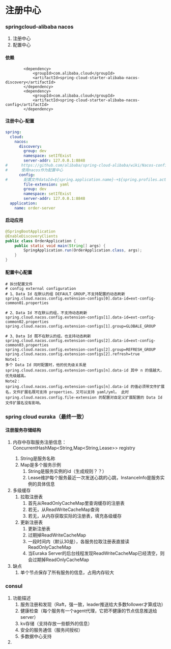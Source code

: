 # 注册中心

### springcloud-alibaba  nacos
1. 注册中心
2. 配置中心

#### 依赖
```text
        <dependency>
            <groupId>com.alibaba.cloud</groupId>
            <artifactId>spring-cloud-starter-alibaba-nacos-discovery</artifactId>
        </dependency>
        <dependency>
            <groupId>com.alibaba.cloud</groupId>
            <artifactId>spring-cloud-starter-alibaba-nacos-config</artifactId>
        </dependency>
```
#### 注册中心-配置
```yaml
spring:
  cloud:
    nacos:
      discovery:
        group: dev
        namespace: setIfExist
        server-addr: 127.0.0.1:8848
#      https://github.com/alibaba/spring-cloud-alibaba/wiki/Nacos-config
#      使用nacos作为配置中心
      config:
#       配置文件dataId=${spring.application.name}-+${spring.profiles.active}+${spring.cloud.nacos.config.file-extension}
        file-extension: yaml
        group: dev
        namespace: setIfExist
        server-addr: 127.0.0.1:8848
  application:
    name: order-server
```  
#### 启动应用
```java
@SpringBootApplication
@EnableDiscoveryClients
public class OrderApplication {
    public static void main(String[] args) {
        SpringApplication.run(OrderApplication.class, args);
    }
}
```
#### 配置中心配置
```text
# 拆分配置文件
# config external configuration
# 1、Data Id 在默认的组 DEFAULT_GROUP,不支持配置的动态刷新
spring.cloud.nacos.config.extension-configs[0].data-id=ext-config-common01.properties

# 2、Data Id 不在默认的组，不支持动态刷新
spring.cloud.nacos.config.extension-configs[1].data-id=ext-config-common02.properties
spring.cloud.nacos.config.extension-configs[1].group=GLOBALE_GROUP

# 3、Data Id 既不在默认的组，也支持动态刷新
spring.cloud.nacos.config.extension-configs[2].data-id=ext-config-common03.properties
spring.cloud.nacos.config.extension-configs[2].group=REFRESH_GROUP
spring.cloud.nacos.config.extension-configs[2].refresh=true
Note1：
多个 Data Id 同时配置时，他的优先级关系是 spring.cloud.nacos.config.extension-configs[n].data-id 其中 n 的值越大，优先级越高。
Note2：
spring.cloud.nacos.config.extension-configs[n].data-id 的值必须带文件扩展名，文件扩展名既可支持 properties，又可以支持 yaml/yml。 此时 spring.cloud.nacos.config.file-extension 的配置对自定义扩展配置的 Data Id 文件扩展名没有影响。

```

### spring cloud  euraka（最终一致）
#### 注册服务存储结构
1. 内存中存取服务注册信息：ConcurrentHashMap<String,Map<String,Lease<InstanceInfo>>> registry
   1. String是服务名称
   2. Map是多个服务示例
      1. String是服务实例的id（生成规则？？）
      2. Lease维护每个服务最近一次发送心跳的心跳，InstanceInfo是服务实例的具体信息
2. 多级缓存
   1. 拉取注册表
      1. 首先从ReadOnlyCacheMap里查询缓存的注册表
      2. 若无，从ReadWriteCacheMap查询
      3. 若无，从内存获取实际的注册表，填充各级缓存
   2. 更新注册表
      1. 更新注册表
      2. 过期掉ReadWriteCacheMap
      3. 一段时间内（默认30是），各服务拉取注册表直接读ReadOnlyCacheMap
      4. 当Euraka Server的后台线程发现ReadWriteCacheMap已经清空，则会过期掉ReadOnlyCacheMap
3. 缺点
   1. 单个节点保存了所有服务的信息，占用内存较大

### consul
1. 功能描述
   1. 服务注册和发现（Raft，强一致，leader推送给大多数follower才算成功）
   2. 健康检查（每个服务有一个agent代理，它把不健康的节点信息推送给server）
   3. kv存储（支持存放一些额外的信息）
   4. 安全的服务通信（服务间授权）
   5. 多数据中心支持
2. 

   